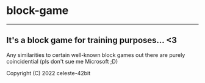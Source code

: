 # block-game
---
It's a block game for training purposes... <3
---
Any similarities to certain well-known block games out there are purely coincidential (pls don't sue me Microsoft ;D)

Copyright (C) 2022 celeste-42bit
